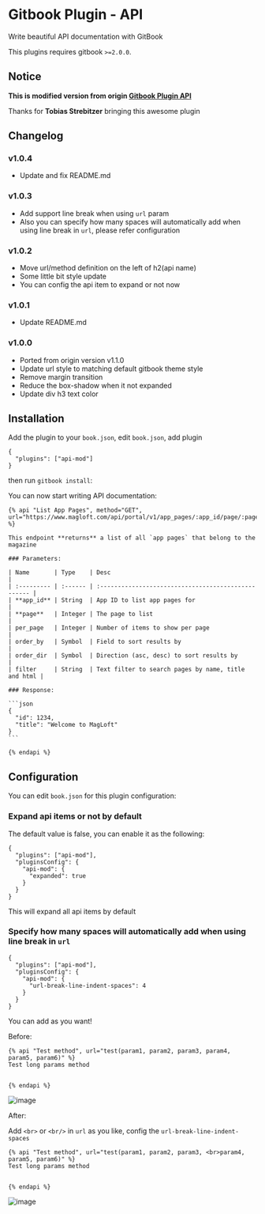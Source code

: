 # Gitbook Plugin - API
Write beautiful API documentation with GitBook

This plugins requires gitbook `>=2.0.0`.

## Notice
**This is modified version from origin [Gitbook Plugin API](https://github.com/MagLoft/gitbook-plugin-api)**

Thanks for **Tobias Strebitzer** bringing this awesome plugin

## Changelog
### v1.0.4
- Update and fix README.md

### v1.0.3
- Add support line break when using `url` param
- Also you can specify how many spaces will automatically add when using line break in `url`, please refer configuration

### v1.0.2
- Move url/method definition on the left of h2(api name)
- Some little bit style update
- You can config the api item to expand or not now

### v1.0.1
- Update README.md

### v1.0.0
- Ported from origin version v1.1.0
- Update url style to matching default gitbook theme style
- Remove margin transition
- Reduce the box-shadow when it not expanded
- Update div h3 text color

## Installation

Add the plugin to your `book.json`, edit `book.json`, add plugin
```
{
  "plugins": ["api-mod"]
}
```

then run `gitbook install`:


You can now start writing API documentation:

    {% api "List App Pages", method="GET", url="https://www.magloft.com/api/portal/v1/app_pages/:app_id/page/:page" %}

    This endpoint **returns** a list of all `app pages` that belong to the magazine

    ### Parameters:

    | Name       | Type    | Desc                                                |
    | :--------- | :------ | :-------------------------------------------------- |
    | **app_id** | String  | App ID to list app pages for                        |
    | **page**   | Integer | The page to list                                    |
    | per_page   | Integer | Number of items to show per page                    |
    | order_by   | Symbol  | Field to sort results by                            |
    | order_dir  | Symbol  | Direction (asc, desc) to sort results by            |
    | filter     | String  | Text filter to search pages by name, title and html |

    ### Response:

    ```json
    {
      "id": 1234,
      "title": "Welcome to MagLoft"
    }
    ```

    {% endapi %}

## Configuration
You can edit `book.json` for this plugin configuration:

### Expand api items or not by default

The default value is false, you can enable it as the following:

```
{
  "plugins": ["api-mod"],
  "pluginsConfig": {
    "api-mod": {
      "expanded": true
    }
  }
}
```
This will expand all api items by default

### Specify how many spaces will automatically add when using line break in `url`
```
{
  "plugins": ["api-mod"],
  "pluginsConfig": {
    "api-mod": {
      "url-break-line-indent-spaces": 4
    }
  }
}
```
You can add as you want!

Before:

    {% api "Test method", url="test(param1, param2, param3, param4, param5, param6)" %}
    Test long params method


    {% endapi %}

![image](https://i4o.xyz/wp-content/uploads/2018/11/1.png)

After:

Add `<br>` or `<br/>` in `url` as you like, config the `url-break-line-indent-spaces`

    {% api "Test method", url="test(param1, param2, param3, <br>param4, param5, param6)" %}
    Test long params method


    {% endapi %}

![image](https://i4o.xyz/wp-content/uploads/2018/11/2.png)
